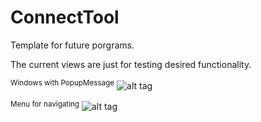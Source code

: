 # ConnectTool
Template for future porgrams.

The current views are just for testing desired functionality.

<sup>Windows with PopupMessage</sup>
![alt tag](http://i.imgur.com/1c56FZF.png)



<sup>Menu for navigating</sup>
![alt tag](http://i.imgur.com/ZvppmXL.png)
